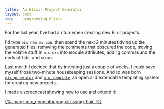 ```yaml
---
title:  An Elixir Project Generator
layout: post
tag:    programming elixir
---
```


For the last year, I've had a ritual when creating new Elixir projects. 

I'd type `mix new my_app`, then spend the next 2 minutes tidying up
the generated files: removing the comments that obscured the code,
moving the volatile stuff in `mix.exs` into module attributes, adding
commas and the ends of lists, and so on.

Last month I decided that by investing just a couple of weeks, I could
save myself those two-minute housekeeping sessions. And so was
born [`mix_generator`](https://github.com/pragdave/mix_generator)
and [`mix_template`](https://github.com/pragdave/mix_template), an
open and extendable templating system for creating new projects.

I made a screencast showing how to use and extend it:


<a href="https://player.vimeo.com/video/213689412" title="click to play video">
{% image mix_generator.png  class:img-fluid %}
</a>
